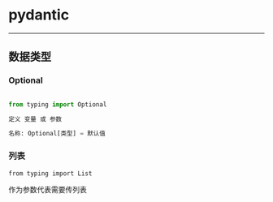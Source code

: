 # pydantic

---
## 数据类型
### Optional

```python

from typing import Optional

定义 变量 或 参数

名称: Optional[类型] = 默认值

```
### 列表

`from typing import List`

作为参数代表需要传列表


